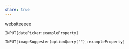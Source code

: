 ```yaml
---
share: true
---
```

websiteeeee


`INPUT[datePicker:exampleProperty]`



```meta-bind
INPUT[imageSuggester(optionQuery("")):exampleProperty]
```
